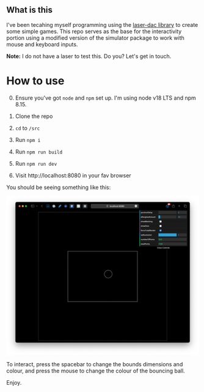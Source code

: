 ## What is this

I've been tecahing myself programming using the
[laser-dac library](https://github.com/Volst/laser-dac) to create some simple games. This repo serves as the base for the interactivity portion using a modified version of the simulator package to work with mouse and keyboard inputs.

**Note:** I do not have a laser to test this. Do you? Let's get in touch.

# How to use

0. Ensure you've got `node` and `npm` set up. I'm using node v18 LTS and npm 8.15.

1. Clone the repo
2. `cd` to `/src`
3. Run `npm i`
4. Run `npm run build`
5. Run `npm run dev`
6. Visit http://localhost:8080 in your fav browser

You should be seeing something like this:

![screenshot](screenie.png)

To interact, press the spacebar to change the bounds dimensions and colour, and press the mouse to change the colour of the bouncing ball.

Enjoy.
